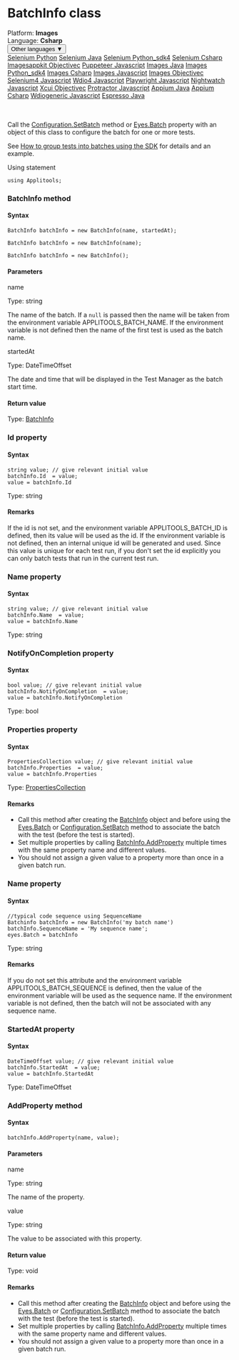 # BatchInfo class
<div class='platform-bar-container-div'><div class='platform-bar-div'>Platform:  <b> Images</b>
</div><div class='platform-bar-div'>Language: <b>Csharp</b></div><div class='dropdown-button-container-div'><button class='sdk-language-dropdown-button'>Other languages ▼</button><div class='dropdown-content'>
<a href='../../selenium/python/batchinfo'>Selenium Python</a>
<a href='../../selenium/java/batchinfo'>Selenium Java</a>
<a href='../../selenium/python_sdk4/batchinfo'>Selenium Python_sdk4</a>
<a href='../../selenium/csharp/batchinfo'>Selenium Csharp</a>
<a href='../../imagesappkit/objectivec/batchinfo'>Imagesappkit Objectivec</a>
<a href='../../puppeteer/javascript/batchinfo'>Puppeteer Javascript</a>
<a href='../../images/java/batchinfo'>Images Java</a>
<a href='../../images/python_sdk4/batchinfo'>Images Python_sdk4</a>
<a href='../../images/csharp/batchinfo'>Images Csharp</a>
<a href='../../images/javascript/batchinfo'>Images Javascript</a>
<a href='../../images/objectivec/batchinfo'>Images Objectivec</a>
<a href='../../selenium4/javascript/batchinfo'>Selenium4 Javascript</a>
<a href='../../wdio4/javascript/batchinfo'>Wdio4 Javascript</a>
<a href='../../playwright/javascript/batchinfo'>Playwright Javascript</a>
<a href='../../nightwatch/javascript/batchinfo'>Nightwatch Javascript</a>
<a href='../../xcui/objectivec/batchinfo'>Xcui Objectivec</a>
<a href='../../protractor/javascript/batchinfo'>Protractor Javascript</a>
<a href='../../appium/java/batchinfo'>Appium Java</a>
<a href='../../appium/csharp/batchinfo'>Appium Csharp</a>
<a href='../../wdiogeneric/javascript/batchinfo'>Wdiogeneric Javascript</a>
<a href='../../espresso/java/batchinfo'>Espresso Java</a>
</div></div><br /><br /></div>




Call the [Configuration.SetBatch](./configuration#setbatch-method) method or [Eyes.Batch](./eyes#batch-property) property with an object of this class to configure the batch for one or more tests.

See [How to group tests into batches using the SDK](https://applitools.com/docs/topics/working-with-test-batches/how-to-group-tests-into-batches.html) for details and an example.

Using statement

    using Applitools;
    	



### BatchInfo method
#### Syntax


    BatchInfo batchInfo = new BatchInfo(name, startedAt);
    
    BatchInfo batchInfo = new BatchInfo(name);
    
    BatchInfo batchInfo = new BatchInfo();
    

#### Parameters

name

Type: string

The name of the batch. If a `null` is passed then the name will be taken from the environment variable APPLITOOLS_BATCH_NAME. If the environment variable is not defined then the name of the first test is used as the batch name.

startedAt

Type: DateTimeOffset

The date and time that will be displayed in the Test Manager as the batch start time.

#### Return value

Type:  [BatchInfo](./batchinfo)


### Id property
#### Syntax


    string value; // give relevant initial value
    batchInfo.Id  = value;
    value = batchInfo.Id

Type: string

#### Remarks


If the id is not set, and the environment variable APPLITOOLS_BATCH_ID is defined, then its value will be used as the id. If the environment variable is not defined, then an internal unique id will be generated and used. Since this value is unique for each test run, if you don't set the id explicitly you can only batch tests that run in the current test run.

### Name property
#### Syntax


    string value; // give relevant initial value
    batchInfo.Name  = value;
    value = batchInfo.Name

Type: string

### NotifyOnCompletion property
#### Syntax


    bool value; // give relevant initial value
    batchInfo.NotifyOnCompletion  = value;
    value = batchInfo.NotifyOnCompletion

Type: bool

### Properties property
#### Syntax


    PropertiesCollection value; // give relevant initial value
    batchInfo.Properties  = value;
    value = batchInfo.Properties

Type: [PropertiesCollection](./propertiescollection)

#### Remarks


*   Call this method after creating the [BatchInfo](./batchinfo) object and before using the [Eyes.Batch](./eyes#batch-property) or [Configuration.SetBatch](./configuration#setbatch-method) method to associate the batch with the test (before the test is started).
*   Set multiple properties by calling [BatchInfo.AddProperty](./batchinfo#addproperty-method) multiple times with the same property name and different values.
*   You should not assign a given value to a property more than once in a given batch run.

### Name property

#### Syntax


    //typical code sequence using SequenceName
    Batchinfo batchInfo = new BatchInfo('my batch name')
    batchInfo.SequenceName = 'My sequence name';
    eyes.Batch = batchInfo

Type: string

#### Remarks


If you do not set this attribute and the environment variable APPLITOOLS_BATCH_SEQUENCE is defined, then the value of the environment variable will be used as the sequence name. If the environment variable is not defined, then the batch will not be associated with any sequence name.

### StartedAt property
#### Syntax


    DateTimeOffset value; // give relevant initial value
    batchInfo.StartedAt  = value;
    value = batchInfo.StartedAt

Type: DateTimeOffset


### AddProperty method
#### Syntax


    batchInfo.AddProperty(name, value);

#### Parameters

name

Type: string

The name of the property.

value

Type: string

The value to be associated with this property.

#### Return value

Type:  void

#### Remarks


*   Call this method after creating the [BatchInfo](./batchinfo) object and before using the [Eyes.Batch](./eyes#batch-property) or [Configuration.SetBatch](./configuration#setbatch-method) method to associate the batch with the test (before the test is started).
*   Set multiple properties by calling [BatchInfo.AddProperty](#) multiple times with the same property name and different values.
*   You should not assign a given value to a property more than once in a given batch run.
